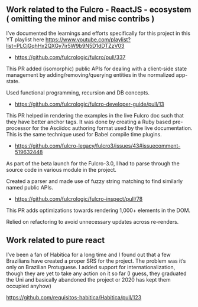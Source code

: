## Work related to the Fulcro  - ReactJS - ecosystem ( omitting the minor and misc contribs )  
 
I’ve documented the learnings and efforts specifically for this project in this YT playlist here https://www.youtube.com/playlist?list=PLCjGqhHx2QXGy7ir5W9b9N5D1dDTZzV03
 
 
- https://github.com/fulcrologic/fulcro/pull/337
 
This PR added  (isomorphic) public APIs for dealing with a client-side state management by adding/removing/querying entities in the normalized app-state.
 
Used functional programming, recursion and DB concepts.
 
- https://github.com/fulcrologic/fulcro-developer-guide/pull/13
 
This PR helped in rendering the examples in the live Fulcro doc such that they have better anchor tags. It was done by creating a Ruby based pre-processor for the Asciidoc authoring format used by the live documentation. This is the same technique used for Babel compile time plugins.
 
- https://github.com/fulcro-legacy/fulcro3/issues/43#issuecomment-519632448  
 
As part of the beta launch for the Fulcro-3.0, I had to parse through the source code in various module in the project.
 
Created a parser and made use of fuzzy string matching to find similarly named public APIs.
 
- https://github.com/fulcrologic/fulcro-inspect/pull/78
 
This PR adds optimizations towards rendering 1,000+ elements in the DOM.
 
Relied on refactoring to avoid unnecessary updates across re-renders.
 
 
## Work related to pure react
 
I’ve been a fan of Habitica for a long time and I found out that a few Brazilians have created a proper SRS for the project. The problem was it’s only on Brazilian Protuguese. I added support for internationalization, though they are yet to take any action on it so far (I guess, they graduated the Uni and basically abandoned the project or 2020 has kept them occupied anyhow)
 
https://github.com/requisitos-habitica/Habitica/pull/123
 
